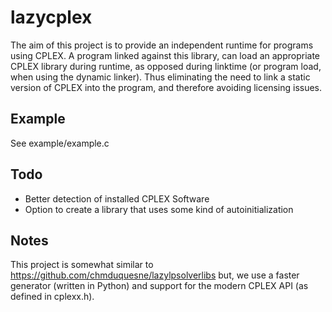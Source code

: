 # lazycplex

The aim of this project is to provide an independent runtime for programs
using CPLEX. A program linked against this library, can load an appropriate
CPLEX library during runtime, as opposed during linktime (or program load,
when using the dynamic linker). Thus eliminating the need to link a static
version of CPLEX into the program, and therefore avoiding licensing issues.

## Example
See example/example.c

## Todo
* Better detection of installed CPLEX Software
* Option to create a library that uses some kind of autoinitialization

## Notes
This project is somewhat similar to
https://github.com/chmduquesne/lazylpsolverlibs
but, we use a faster generator (written in Python) and support for the
modern CPLEX API (as defined in cplexx.h).
